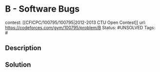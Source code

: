 # B - Software Bugs

contest: [[CFICPC/100795/100795|2012-2013 CTU Open Contest]]
url: https://codeforces.com/gym/100795/problem/B
Status: #UNSOLVED
Tags: #

## Description

## Solution

